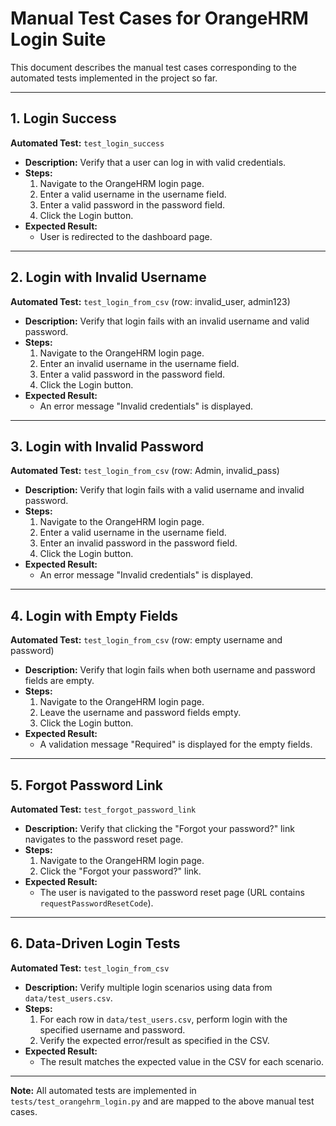 # Manual Test Cases for OrangeHRM Login Suite

This document describes the manual test cases corresponding to the automated tests implemented in the project so far.

---

## 1. Login Success
**Automated Test:** `test_login_success`

- **Description:** Verify that a user can log in with valid credentials.
- **Steps:**
  1. Navigate to the OrangeHRM login page.
  2. Enter a valid username in the username field.
  3. Enter a valid password in the password field.
  4. Click the Login button.
- **Expected Result:**
  - User is redirected to the dashboard page.

---

## 2. Login with Invalid Username
**Automated Test:** `test_login_from_csv` (row: invalid_user, admin123)

- **Description:** Verify that login fails with an invalid username and valid password.
- **Steps:**
  1. Navigate to the OrangeHRM login page.
  2. Enter an invalid username in the username field.
  3. Enter a valid password in the password field.
  4. Click the Login button.
- **Expected Result:**
  - An error message "Invalid credentials" is displayed.

---

## 3. Login with Invalid Password
**Automated Test:** `test_login_from_csv` (row: Admin, invalid_pass)

- **Description:** Verify that login fails with a valid username and invalid password.
- **Steps:**
  1. Navigate to the OrangeHRM login page.
  2. Enter a valid username in the username field.
  3. Enter an invalid password in the password field.
  4. Click the Login button.
- **Expected Result:**
  - An error message "Invalid credentials" is displayed.

---

## 4. Login with Empty Fields
**Automated Test:** `test_login_from_csv` (row: empty username and password)

- **Description:** Verify that login fails when both username and password fields are empty.
- **Steps:**
  1. Navigate to the OrangeHRM login page.
  2. Leave the username and password fields empty.
  3. Click the Login button.
- **Expected Result:**
  - A validation message "Required" is displayed for the empty fields.

---

## 5. Forgot Password Link
**Automated Test:** `test_forgot_password_link`

- **Description:** Verify that clicking the "Forgot your password?" link navigates to the password reset page.
- **Steps:**
  1. Navigate to the OrangeHRM login page.
  2. Click the "Forgot your password?" link.
- **Expected Result:**
  - The user is navigated to the password reset page (URL contains `requestPasswordResetCode`).

---

## 6. Data-Driven Login Tests
**Automated Test:** `test_login_from_csv`

- **Description:** Verify multiple login scenarios using data from `data/test_users.csv`.
- **Steps:**
  1. For each row in `data/test_users.csv`, perform login with the specified username and password.
  2. Verify the expected error/result as specified in the CSV.
- **Expected Result:**
  - The result matches the expected value in the CSV for each scenario.

---

**Note:** All automated tests are implemented in `tests/test_orangehrm_login.py` and are mapped to the above manual test cases. 